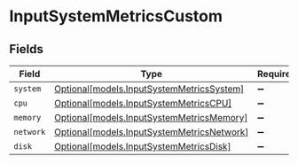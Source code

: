 # InputSystemMetricsCustom


## Fields

| Field                                                                                | Type                                                                                 | Required                                                                             | Description                                                                          |
| ------------------------------------------------------------------------------------ | ------------------------------------------------------------------------------------ | ------------------------------------------------------------------------------------ | ------------------------------------------------------------------------------------ |
| `system`                                                                             | [Optional[models.InputSystemMetricsSystem]](../models/inputsystemmetricssystem.md)   | :heavy_minus_sign:                                                                   | N/A                                                                                  |
| `cpu`                                                                                | [Optional[models.InputSystemMetricsCPU]](../models/inputsystemmetricscpu.md)         | :heavy_minus_sign:                                                                   | N/A                                                                                  |
| `memory`                                                                             | [Optional[models.InputSystemMetricsMemory]](../models/inputsystemmetricsmemory.md)   | :heavy_minus_sign:                                                                   | N/A                                                                                  |
| `network`                                                                            | [Optional[models.InputSystemMetricsNetwork]](../models/inputsystemmetricsnetwork.md) | :heavy_minus_sign:                                                                   | N/A                                                                                  |
| `disk`                                                                               | [Optional[models.InputSystemMetricsDisk]](../models/inputsystemmetricsdisk.md)       | :heavy_minus_sign:                                                                   | N/A                                                                                  |